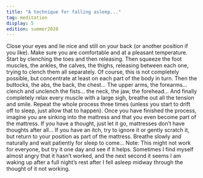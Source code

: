 ```yaml
---
title: "A technique for falling asleep..."
tag: meditation
display: 5
edition: summer2020
---
```


Close your eyes and lie nice and still on your back (or another position if you like). Make sure you are comfortable and at a pleasant temperature.
Start by clenching the toes and then releasing. Then squeeze the foot muscles, the ankles, the calves, the thighs, releasing between each one, trying to clench them all separately. Of course, this is not completely possible, but concentrate at least on each part of the body in turn.
Then the buttocks, the abs, the back, the chest… The upper arms, the forearms… clench and unclench the fists… the neck, the jaw, the forehead…
And finally completely relax every muscle with a large sigh, breathe out all the tension and smile. Repeat the whole process three times (unless you start to drift off to sleep, just allow that to happen).
Once you have finished the process, imagine you are sinking into the mattress and that you even become part of the mattress. If you have a thought, just let it go, mattresses don’t have thoughts after all… If you have an itch, try to ignore it or gently scratch it, but return to your position as part of the mattress. Breathe slowly and naturally and wait patiently for sleep to come…
Note: This might not work for everyone, but try it one day and see if it helps. Sometimes I find myself almost angry that it hasn’t worked, and the next second it seems I am waking up after a full night’s rest after I fell asleep midway through the thought of it not working.